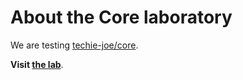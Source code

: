 # About the Core laboratory

We are testing [techie-joe/core](https://github.com/techie-joe/core).

**Visit [the lab](https://techie-joe.github.io/core-lab/)**.